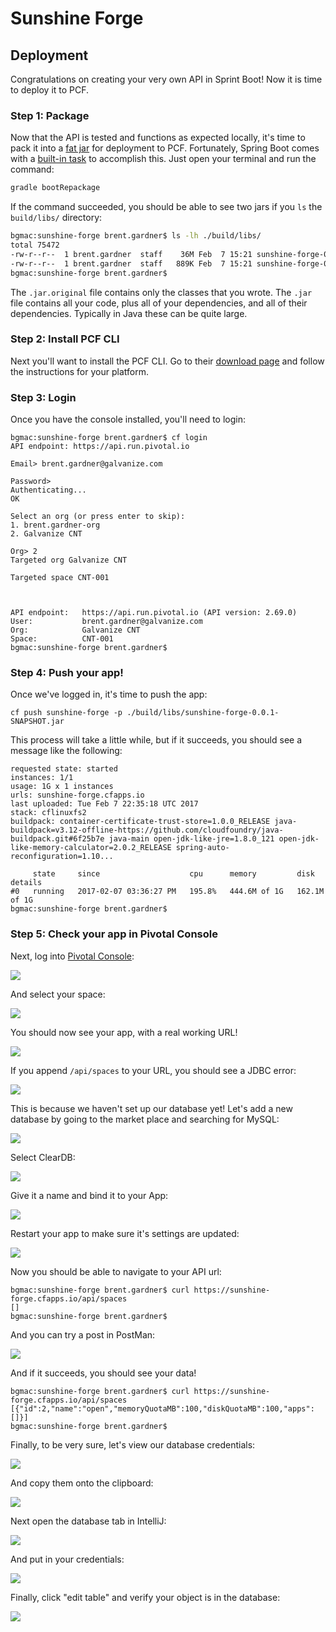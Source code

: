 # Sunshine Forge

## Deployment

Congratulations on creating your very own API in Sprint Boot! Now it is time to deploy it to PCF.

### Step 1: Package

Now that the API is tested and functions as expected locally, it's time to pack it into a [fat jar]() for deployment to PCF. Fortunately, Spring Boot comes with a [built-in task](http://docs.spring.io/spring-boot/docs/current/reference/html/build-tool-plugins-gradle-plugin.html#build-tool-plugins-gradle-repackage-configuration) to accomplish this. Just open your terminal and run the command:

```bash
gradle bootRepackage
```

If the command succeeded, you should be able to see two jars if you `ls` the `build/libs/` directory:

```bash
bgmac:sunshine-forge brent.gardner$ ls -lh ./build/libs/
total 75472
-rw-r--r--  1 brent.gardner  staff    36M Feb  7 15:21 sunshine-forge-0.0.1-SNAPSHOT.jar
-rw-r--r--  1 brent.gardner  staff   889K Feb  7 15:21 sunshine-forge-0.0.1-SNAPSHOT.jar.original
bgmac:sunshine-forge brent.gardner$ 
```

The `.jar.original` file contains only the classes that you wrote. The `.jar` file contains all your code, plus all of your dependencies, and all of their dependencies. Typically in Java these can be quite large.

### Step 2: Install PCF CLI

Next you'll want to install the PCF CLI. Go to their [download page](https://github.com/cloudfoundry/cli#downloads) and follow the instructions for your platform.

### Step 3: Login

Once you have the console installed, you'll need to login:

```    
bgmac:sunshine-forge brent.gardner$ cf login
API endpoint: https://api.run.pivotal.io

Email> brent.gardner@galvanize.com

Password> 
Authenticating...
OK

Select an org (or press enter to skip):
1. brent.gardner-org
2. Galvanize CNT

Org> 2                   
Targeted org Galvanize CNT

Targeted space CNT-001


                
API endpoint:   https://api.run.pivotal.io (API version: 2.69.0)
User:           brent.gardner@galvanize.com
Org:            Galvanize CNT
Space:          CNT-001
bgmac:sunshine-forge brent.gardner$ 
```

### Step 4: Push your app!
 
Once we've logged in, it's time to push the app:

```
cf push sunshine-forge -p ./build/libs/sunshine-forge-0.0.1-SNAPSHOT.jar
```

This process will take a little while, but if it succeeds, you should see a message like the following:

```
requested state: started
instances: 1/1
usage: 1G x 1 instances
urls: sunshine-forge.cfapps.io
last uploaded: Tue Feb 7 22:35:18 UTC 2017
stack: cflinuxfs2
buildpack: container-certificate-trust-store=1.0.0_RELEASE java-buildpack=v3.12-offline-https://github.com/cloudfoundry/java-buildpack.git#6f25b7e java-main open-jdk-like-jre=1.8.0_121 open-jdk-like-memory-calculator=2.0.2_RELEASE spring-auto-reconfiguration=1.10...

     state     since                    cpu      memory         disk           details
#0   running   2017-02-07 03:36:27 PM   195.8%   444.6M of 1G   162.1M of 1G
bgmac:sunshine-forge brent.gardner$ 
```

### Step 5: Check your app in Pivotal Console 

Next, log into [Pivotal Console](https://login.run.pivotal.io/login):

![](img/pcf_login.png)

And select your space:

![](img/pcf_spaces.png)

You should now see your app, with a real working URL!
 
![](img/pcf_apps.png)

If you append `/api/spaces` to your URL, you should see a JDBC error:

![](img/pcf_jdbc_error.png)

This is because we haven't set up our database yet! Let's add a new database by going to the market place and searching for MySQL:

![](pcf_marketplace.png)

Select ClearDB:

![](pcf_cleardb.png)

Give it a name and bind it to your App:

![](img/cleardb_bind.png)

Restart your app to make sure it's settings are updated:

![](img/pcf_restart.png)

Now you should be able to navigate to your API url:

```
bgmac:sunshine-forge brent.gardner$ curl https://sunshine-forge.cfapps.io/api/spaces
[]
bgmac:sunshine-forge brent.gardner$ 
```

And you can try a post in PostMan:

![](img/postman.png)

And if it succeeds, you should see your data!

```
bgmac:sunshine-forge brent.gardner$ curl https://sunshine-forge.cfapps.io/api/spaces
[{"id":2,"name":"open","memoryQuotaMB":100,"diskQuotaMB":100,"apps":[]}]
bgmac:sunshine-forge brent.gardner$ 
```

Finally, to be very sure, let's view our database credentials:

![](img/view_credentials.png)

And copy them onto the clipboard:

![](img/view_credentials.png)

Next open the database tab in IntelliJ:

![](img/add_db.png)

And put in your credentials:

![](img/db_settings.png)

Finally, click "edit table" and verify your object is in the database:

![](img/edit_table.png)